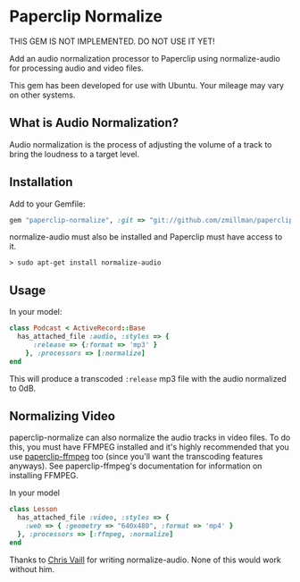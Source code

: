 # Paperclip Normalize #

THIS GEM IS NOT IMPLEMENTED. DO NOT USE IT YET!

Add an audio normalization processor to Paperclip using normalize-audio for processing audio and video files.

This gem has been developed for use with Ubuntu. Your mileage may vary on other systems.

## What is Audio Normalization? ##

Audio normalization is the process of adjusting the volume of a track to bring the loudness to a target level.

## Installation ##

Add to your Gemfile:

  ```ruby
  gem "paperclip-normalize", :git => "git://github.com/zmillman/paperclip-normalize.git"
  ```
normalize-audio must also be installed and Paperclip must have access to it.

    > sudo apt-get install normalize-audio

## Usage ##

In your model:

  ```ruby
  class Podcast < ActiveRecord::Base
    has_attached_file :audio, :styles => {
        :release => {:format => 'mp3' }
      }, :processors => [:normalize]
  end
  ```

This will produce a transcoded `:release` mp3 file with the audio normalized to 0dB.

## Normalizing Video ##

paperclip-normalize can also normalize the audio tracks in video files. To do this, you must have FFMPEG installed and it's highly recommended that you use [paperclip-ffmpeg](https://github.com/owahab/paperclip-ffmpeg) too (since you'll want the transcoding features anyways). See paperclip-ffmpeg's documentation for information on installing FFMPEG.

In your model

  ```ruby
  class Lesson
    has_attached_file :video, :styles => {
      :web => { :geometry => "640x480", :format => 'mp4' }
    }, :processors => [:ffmpeg, :normalize]
  end
  ```

Thanks to [Chris Vaill](http://normalize.nongnu.org/README.html) for writing normalize-audio. None of this would work without him.